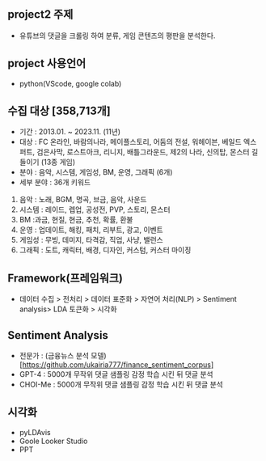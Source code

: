 ## project2 주제
- 유튜브의 댓글을 크롤링 하여 분류, 게임 콘텐즈의 평판을 분석한다.

## project 사용언어 
- python(VScode, google colab)

## 수집 대상 [358,713개]
- 기간 : 2013.01. ~ 2023.11. (11년)
- 대상 : FC 온라인, 바람의나라, 메이플스토리, 어둠의 전설, 워헤이븐, 베일드 엑스퍼트, 검은사막, 로스트아크,  리니지, 배틀그라운드, 제2의 나라, 신의탑, 몬스터 길들이기 (13종 게임)
- 분야 : 음악, 시스템, 게임성, BM, 운영, 그래픽 (6개)
- 세부 분야 : 36개 키워드
1. 음악 : 노래, BGM, 명곡, 브금, 음악, 사운드
2. 시스템 : 레이드, 렙업, 공성전, PVP, 스토리, 몬스터
3. BM :과금, 현질, 현금, 추천, 확률, 환불
4. 운영 : 업데이트, 해킹, 패치, 리부트, 광고, 이벤트
5. 게임성 : 무빙, 데미지, 타격감, 직업, 사냥, 밸런스
6. 그래픽 : 도트, 캐릭터, 배경, 디자인, 커스텀, 커스터 마이징

## Framework(프레임워크)
- 데이터 수집 > 전처리 > 데이터 표준화 > 자연어 처리(NLP) > Sentiment analysis> LDA 토큰화 > 시각화

## Sentiment Analysis
- 전문가 : (금융뉴스 분석 모델) [https://github.com/ukairia777/finance_sentiment_corpus]
- GPT-4 : 5000개 무작위 댓글 샘플링 감정 학습 시킨 뒤 댓글 분석
- CHOI-Me : 5000개 무작위 댓글 샘플링 감정 학습 시킨 뒤 댓글 분석

## 시각화
- pyLDAvis
- Goole Looker Studio
- PPT
